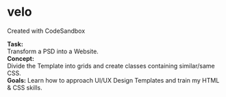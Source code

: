 # velo
Created with CodeSandbox

<b>Task:</b>
</br>
Transform a PSD into a Website.
</br>
<b>Concept:</b>
</br>
Divide the Template into grids and create classes containing similar/same CSS.
</br>
<b>Goals:</b>
Learn how to approach UI/UX Design Templates and train my HTML & CSS skills.
